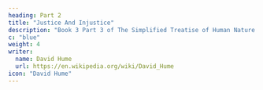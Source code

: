 ```yaml
---
heading: Part 2
title: "Justice And Injustice"
description: "Book 3 Part 3 of The Simplified Treatise of Human Nature by Hume"
c: "blue"
weight: 4
writer:
  name: David Hume
  url: https://en.wikipedia.org/wiki/David_Hume
icon: "David Hume"
---
```

